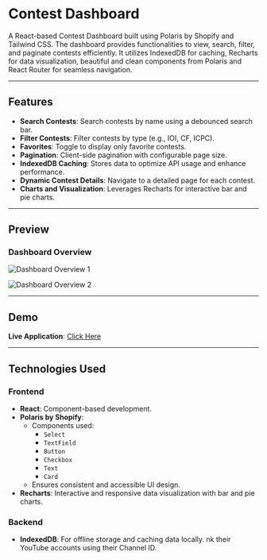 # Contest Dashboard  

A React-based Contest Dashboard built using Polaris by Shopify and Tailwind CSS. The dashboard provides functionalities to view, search, filter, and paginate contests efficiently. It utilizes IndexedDB for caching, Recharts for data visualization, beautiful and clean components from Polaris and React Router for seamless navigation.  

---

## Features  
- **Search Contests**: Search contests by name using a debounced search bar.  
- **Filter Contests**: Filter contests by type (e.g., IOI, CF, ICPC).  
- **Favorites**: Toggle to display only favorite contests.  
- **Pagination**: Client-side pagination with configurable page size.  
- **IndexedDB Caching**: Stores data to optimize API usage and enhance performance.  
- **Dynamic Contest Details**: Navigate to a detailed page for each contest.  
- **Charts and Visualization**: Leverages Recharts for interactive bar and pie charts.  

---

## Preview  

### Dashboard Overview  
![Dashboard Overview 1](https://drive.google.com/file/d/1AIOH8YPpAo0ttyWdC9PwhOT4fxzERWKQ/view?usp=drive_link)  

![Dashboard Overview 2](https://drive.google.com/file/d/1AIOH8YPpAo0ttyWdC9PwhOT4fxzERWKQ/view?usp=drive_link)  

---

## Demo  

**Live Application**: [Click Here](https://kirana-club-assignment-tau.vercel.app/)  

---

## Technologies Used  

### Frontend  
- **React**: Component-based development.  
- **Polaris by Shopify**:  
  - Components used:  
    - `Select`  
    - `TextField`  
    - `Button`  
    - `Checkbox`  
    - `Text`  
    - `Card`  
  - Ensures consistent and accessible UI design.  
- **Recharts**: Interactive and responsive data visualization with bar and pie charts.  

### Backend  
- **IndexedDB**: For offline storage and caching data locally.  nk their YouTube accounts using their Channel ID.

